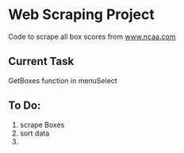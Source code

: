# Web Scraping Project

Code to scrape all box scores from www.ncaa.com

## Current Task

GetBoxes function in menuSelect

## To Do:

1. scrape Boxes
3. sort data
4.
